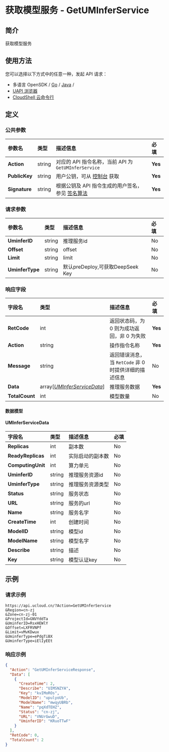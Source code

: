 # 获取模型服务 - GetUMInferService

## 简介

获取模型服务






## 使用方法

您可以选择以下方式中的任意一种，发起 API 请求：
- 多语言 OpenSDK / [Go](https://github.com/ucloud/ucloud-sdk-go) / [Java](https://github.com/ucloud/ucloud-sdk-java) /
- [UAPI 浏览器](https://console.ucloud.cn/uapi/detail?id=GetUMInferService)
- [CloudShell 云命令行](https://shell.ucloud.cn/)


## 定义

### 公共参数

| 参数名 | 类型 | 描述信息 | 必填 |
|:---|:---|:---|:---|
| **Action**     | string  | 对应的 API 指令名称，当前 API 为 `GetUMInferService`                        | **Yes** |
| **PublicKey**  | string  | 用户公钥，可从 [控制台](https://console.ucloud.cn/uapi/apikey) 获取                                             | **Yes** |
| **Signature**  | string  | 根据公钥及 API 指令生成的用户签名，参见 [签名算法](api/summary/signature.md)  | **Yes** |

### 请求参数

| 参数名 | 类型 | 描述信息 | 必填 |
|:---|:---|:---|:---|
| **UminferID** | string | 推理服务id |No|
| **Offset** | string | offset |No|
| **Limit** | string | limit |No|
| **UminferType** | string | 默认preDeploy,可获取DeepSeek Key |No|

### 响应字段

| 字段名 | 类型 | 描述信息 | 必填 |
|:---|:---|:---|:---|
| **RetCode** | int | 返回状态码，为 0 则为成功返回，非 0 为失败 |**Yes**|
| **Action** | string | 操作指令名称 |**Yes**|
| **Message** | string | 返回错误消息，当 `RetCode` 非 0 时提供详细的描述信息 |No|
| **Data** | array[[*UMInferServiceData*](#UMInferServiceData)] | 推理服务数据 |**Yes**|
| **TotalCount** | int | 模型数量 |No|

#### 数据模型


#### UMInferServiceData

| 字段名 | 类型 | 描述信息 | 必填 |
|:---|:---|:---|:---|
| **Replicas** | int | 副本数 |No|
| **ReadyReplicas** | int | 实际启动的副本数 |No|
| **ComputingUnit** | int | 算力单元 |No|
| **UminferID** | string | 推理服务资源id |No|
| **UminferType** | string | 推理服务资源类型 |No|
| **Status** | string | 服务状态 |No|
| **URL** | string | 服务的url |No|
| **Name** | string | 服务名字 |No|
| **CreateTime** | int | 创建时间 |No|
| **ModelID** | string | 模型id |No|
| **ModelName** | string | 模型名字 |No|
| **Describe** | string | 描述 |No|
| **Key** | string | 模型认证key |No|

## 示例

### 请求示例
    
```
https://api.ucloud.cn/?Action=GetUMInferService
&Region=cn-zj
&Zone=cn-zj-01
&ProjectId=GNVYddTa
&UminferID=RsxHEWlY
&Offset=LXFRVNPf
&Limit=vMvKDwux
&UminferType=ePdgTiBX
&UminferType=iElIyEEt
```

### 响应示例
    
```json
{
  "Action": "GetUMInferServiceResponse",
  "Data": [
    {
      "CreateTime": 2,
      "Describe": "UIMSNZYA",
      "Key": "kvIMoROs",
      "ModelID": "upulyoUb",
      "ModelName": "mwqyUBRb",
      "Name": "pqXdTEHZ",
      "Status": "cn-zj",
      "URL": "VNUrGwuD",
      "UminferID": "KRuoTTwF"
    }
  ],
  "RetCode": 0,
  "TotalCount": 2
}
```





